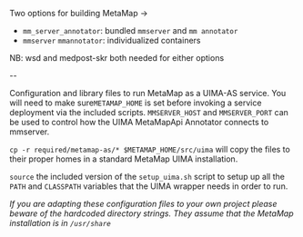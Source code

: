 Two options for building MetaMap ->

* `mm_server_annotator`: bundled `mmserver` and `mm annotator`
* `mmserver` `mmannotator`: individualized containers

NB: wsd and medpost-skr both needed for either options

--

Configuration and library files to run MetaMap as a UIMA-AS service. You will need to make sure`METAMAP_HOME` is set before invoking a service deployment via the included scripts. `MMSERVER_HOST` and `MMSERVER_PORT` can be used to control how the UIMA MetaMapApi Annotator connects to mmserver.

`cp -r required/metamap-as/* $METAMAP_HOME/src/uima` will copy the files to their proper homes in a standard MetaMap UIMA installation.

`source` the included version of the `setup_uima.sh` script to setup up all the `PATH` and `CLASSPATH` variables that the UIMA wrapper needs in order to run.

_If you are adapting these configuration files to your own project please beware of the hardcoded directory strings. They assume that the MetaMap installation is in `/usr/share`_
